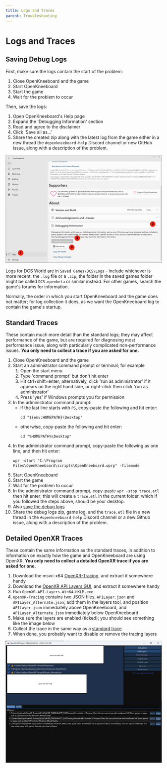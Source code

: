 ```yaml
---
title: Logs and Traces
parent: Troubleshooting
---
```


# Logs and Traces

## Saving Debug Logs

First, make sure the logs contain the start of the problem:

1. Close OpenKneeboard and the game
2. Start OpenKneeboard
3. Start the game
4. Wait for the problem to occur

Then, save the logs:

1. Open OpenKneeboard's Help page
2. Expand the 'Debugging Information' section
3. Read and agree to the disclaimer
4. Click 'Save all as...'
5. Share the created zip along with the latest log from the game either in a new thread the `#openkneeboard-help` Discord channel or new GitHub issue, along with a description of the problem.

![Screenshot highlighting where to click for steps 1-4 above](../screenshots/save-logs.png)

Logs for DCS World are in `Saved Games\DCS\Logs` - include whichever is more recent, the `.log` file or a `.zip`; the folder in the saved games folder might be called `DCS.openbeta` or similar instead. For other games, search the game's forums for information.

Normally, the order in which you start OpenKneeboard and the game does not matter; for log collection it does, as we want the OpenKneeboard log to contain the game's startup.

## Standard Traces

These contain much more detail than the standard logs; they may affect performance of the game, but are required for diagnosing most performance issue, along with particularly complicated non-performance issues. **You only need to collect a trace if you are asked for one.**

1. Close OpenKneeboard and the game
1. Start an administrator command prompt or terminal; for example
    1. Open the start menu
    1. Type 'command prompt' but don't hit enter
    1. Hit ctrl+shift+enter; alternatively, click 'run as administrator' if it appears on the right hand side, or right-click then click 'run as administrator'
    1. Press 'yes' if Windows prompts you for permission
1. In the administrator command prompt:
    - if the last line starts with `PS`, copy-paste the following and hit enter:
      ```
      cd "${env:HOMEPATH}\Desktop"
      ```
    - otherwise, copy-paste the following and hit enter:
      ```
      cd "%HOMEPATH%\Desktop"
      ```
1. In the administrator command prompt, copy-paste the following as one line, and then hit enter:
    ```
    wpr -start "C:\Program Files\OpenKneeboard\scripts\OpenKneeboard.wprp" -filemode
    ```
1. Start OpenKneeboard
1. Start the game
1. Wait for the problem to occur
1. In the administrator command prompt, copy-paste `wpr -stop trace.etl` then hit enter; this will create a `trace.etl` in the current folder, which if you followed the steps above, should be your desktop.
1. Also [save the debug logs](#saving-debug-logs)
1. Share the debug logs zip, game log, and the `trace.etl` file in a new thread in the `#openkneeboard-help` Discord channel or a new Github issue, along with a description of the problem. 

## Detailed OpenXR Traces

These contain the same information as the standard traces, in addition to information on exactly how the game and OpenKneeboard are using OpenXR. **You only need to collect a detailed OpenXR trace if you are asked for one.**

1. Download the msvc-x64 [OpenXR-Tracing](https://github.com/fredemmott/OpenXR-Tracing/releases/latest), and extract it somewhere handy
2. Download the [OpenXR API Layers GUI](https://github.com/fredemmott/OpenXR-API-Layers-GUI/releases/latest), and extract it somewhere handy
3. Run `OpenXR-API-Layers-Win64-HKLM.exe`
4. `OpenXR-Tracing` contains two JSON files, `APILayer.json` and `APILayer_Alternate.json`; add them in the layers tool, and position `APILayer.json` immediately above OpenKneeboard, and `APILayer_Alternate.json` immediately below OpenKneeboard
5. Make sure the layers are enabled (ticked); you should see something like the image below
6. Collect the trace in the same way as a [standard trace](#standard-traces)
7. When done, you probably want to disable or remove the tracing layers

![screenshot of the layer tool showing the tracing layers](../screenshots/openxr-tracing-layers.png)